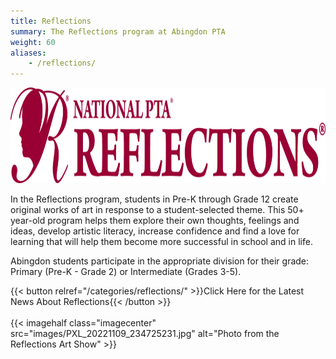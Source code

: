 ```yaml
---
title: Reflections
summary: The Reflections program at Abingdon PTA
weight: 60
aliases:
    - /reflections/
---
```


<img src="images/reflectionslogo.png" alt="Reflections Logo" height="153" width="992">

In the Reflections program, students in Pre-K through Grade 12 create original works of art in response to a student-selected theme. This 50+ year-old program helps them explore their own thoughts, feelings and ideas, develop artistic literacy, increase confidence and find a love for learning that will help them become more successful in school and in life.

Abingdon students participate in the appropriate division for their grade: Primary (Pre-K - Grade 2) or Intermediate (Grades 3-5).

{{< button relref="/categories/reflections/" >}}Click Here for the Latest News About Reflections{{< /button >}}
<br><br>
{{< imagehalf class="imagecenter" src="images/PXL_20221109_234725231.jpg" alt="Photo from the Reflections Art Show" >}}